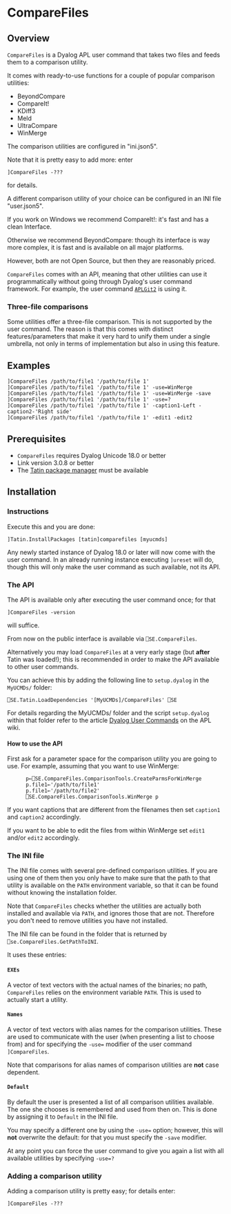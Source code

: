 # CompareFiles


## Overview

`CompareFiles` is a Dyalog APL user command that takes two files and feeds them to a comparison utility.

It comes with ready-to-use functions for a couple of popular comparison utilities:

* BeyondCompare
* CompareIt!
* KDiff3
* Meld
* UltraCompare
* WinMerge

The comparison utilities are configured in "ini.json5".

Note that it is pretty easy to add more: enter

```
]CompareFiles -???
```

for details.

A different comparison utility of your choice can be configured in an INI file "user.json5".

If you work on Windows we recommend CompareIt!: it's fast and has a clean Interface.

Otherwise we recommend BeyondCompare: though its interface is way more complex, it is fast and is available on all major platforms.

However, both are not Open Source, but then they are reasonably priced.

`CompareFiles` comes with an API, meaning that other utilities can use it programmatically without going through Dyalog's user command framework. For example, the user command 
[`APLGit2`](https://github.com/aplteam/APLGit2) is using it.

### Three-file comparisons

Some utilities offer a three-file comparison. This is not supported by the user command. The reason is that this comes with distinct features/parameters that make it very hard to unify them under a single umbrella, not only in terms of implementation but also in using this feature.


## Examples


```
]CompareFiles /path/to/file1 '/path/to/file 1'
]CompareFiles /path/to/file1 '/path/to/file 1' -use=WinMerge
]CompareFiles /path/to/file1 '/path/to/file 1' -use=WinMerge -save
]CompareFiles /path/to/file1 '/path/to/file 1' -use=?
]CompareFiles /path/to/file1 '/path/to/file 1' -caption1-Left -caption2-'Right side'
]CompareFiles /path/to/file1 '/path/to/file 1' -edit1 -edit2
```


## Prerequisites

* `CompareFiles` requires Dyalog Unicode 18.0 or better
* Link version 3.0.8 or better
* The [Tatin package manager](https://github.com/aplteam/tatin) must be available


## Installation

### Instructions

Execute this and you are done:

```
]Tatin.InstallPackages [tatin]comparefiles [myucmds]
```

Any newly started instance of Dyalog 18.0 or later will now come with the user command. In an already running instance executing `]ureset` will do, though this will only make the user command as such available, not its API.


### The API

The API is available only after executing the user command once; for that 

```
]CompareFiles -version
```

will suffice.

From now on the public interface is available via `⎕SE.CompareFiles`.

Alternatively you may load `CompareFiles` at a very early stage (but **after** Tatin was loaded!); this is recommended in order to make the API available to other user commands.

You can achieve this by adding the following line to `setup.dyalog` in the `MyUCMDs/` folder:

```
⎕SE.Tatin.LoadDependencies '[MyUCMDs]/CompareFiles' ⎕SE
```

For details regarding the MyUCMDs/ folder and the script `setup.dyalog` within that folder refer to the article [Dyalog User Commands](https://aplwiki.com/wiki/Dyalog_User_Commands "Link to an article on the APL wiki") on the APL wiki.

#### How to use the API

First ask for a parameter space for the comparison utility you are going to use. For example, assuming that you want to use WinMerge:

```
      p←⎕SE.CompareFiles.ComparisonTools.CreateParmsForWinMerge
      p.file1←'/path/to/file1'
      p.file1←'/path/to/file2'     
      ⎕SE.CompareFiles.ComparisonTools.WinMerge p
```

If you want captions that are different from the filenames then set `caption1` and `caption2` accordingly.

If you want to be able to edit the files from within WinMerge set `edit1` and/or `edit2` accordingly.


### The INI file

The INI file comes with several pre-defined comparison utilities. If you are using one of them then you only have to make sure that the  path to that utility is available on the `PATH` environment variable, so that it can be found without knowing the installation folder.

Note that `CompareFiles` checks whether the utilities are actually both installed and available via `PATH`, and ignores those that are not. Therefore you don't need to remove utilities you have not installed.

The INI file can be found in the folder that is returned by `⎕se.CompareFiles.GetPathToINI`.

It uses these entries:


#### `EXEs`

A vector of text vectors with the actual names of the binaries; no path, `CompareFiles` relies on the environment variable `PATH`. This is used to actually start a utility.


#### `Names`

A vector of text vectors with alias names for the comparison utilities. These are used to communicate with the user (when presenting a list to choose from) and for specifying the `-use=` modifier of the user command `]CompareFiles`.

Note that comparisons for alias names of comparison utilities are **not** case dependent.

#### `Default` 

By default the user is presented a list of all comparison utilities available. The one she chooses is remembered and used from then on. This is done by assigning it to `Default` in the INI file.

You may specify a different one by using the `-use=` option; however, this will **not** overwrite the default: for that you must specify the `-save` modifier.

At any point you can force the user command to give you again a list with all available utilities by specifying `-use=?`


### Adding a comparison utility

Adding a comparison utility is pretty easy; for details enter:

```
]CompareFiles -???
```